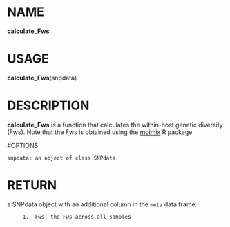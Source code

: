 # NAME

**calculate_Fws**

# USAGE

**calculate_Fws**(snpdata)

# DESCRIPTION

**calculate_Fws** is a function that calculates the within-host genetic diversity (Fws). Note that the Fws is obtained using the [moimix](https://github.com/bahlolab/moimix) R package

#OPTIONS
```
snpdata: an object of class SNPdata
```

# RETURN
a SNPdata object with an additional column in the `meta` data frame:
```
     1.  Fws: the Fws across all samples
```
